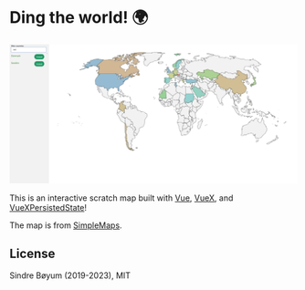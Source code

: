# Ding the world! 🌍

![Screenshot of app](./ding-the-world-banner.JPG)

This is an interactive scratch map built with [Vue](http://vuejs.org), [VueX](https://github.com/vuejs/vuex/), and [VueXPersistedState](https://github.com/robinvdvleuten/vuex-persistedstate)!

The map is from [SimpleMaps](https://simplemaps.com/resources/svg-world).

## License

Sindre Bøyum (2019-2023), MIT
